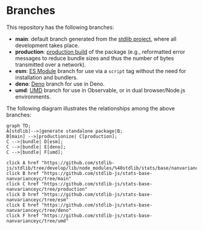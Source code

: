 <!--

@license Apache-2.0

Copyright (c) 2022 The Stdlib Authors.

Licensed under the Apache License, Version 2.0 (the "License");
you may not use this file except in compliance with the License.
You may obtain a copy of the License at

    http://www.apache.org/licenses/LICENSE-2.0

Unless required by applicable law or agreed to in writing, software
distributed under the License is distributed on an "AS IS" BASIS,
WITHOUT WARRANTIES OR CONDITIONS OF ANY KIND, either express or implied.
See the License for the specific language governing permissions and
limitations under the License.

-->

# Branches

This repository has the following branches:

-   **main**: default branch generated from the [stdlib project][stdlib-url], where all development takes place.
-   **production**: [production build][production-url] of the package (e.g., reformatted error messages to reduce bundle sizes and thus the number of bytes transmitted over a network).
-   **esm**: [ES Module][esm-url] branch for use via a `script` tag without the need for installation and bundlers.
-   **deno**: [Deno][deno-url] branch for use in Deno.
-   **umd**: [UMD][umd-url] branch for use in Observable, or in dual browser/Node.js environments.

The following diagram illustrates the relationships among the above branches:

```mermaid
graph TD;
A[stdlib]-->|generate standalone package|B;
B[main] -->|productionize| C[production];
C -->|bundle| D[esm];
C -->|bundle| E[deno];
C -->|bundle| F[umd];

click A href "https://github.com/stdlib-js/stdlib/tree/develop/lib/node_modules/%40stdlib/stats/base/nanvarianceyc"
click B href "https://github.com/stdlib-js/stats-base-nanvarianceyc/tree/main"
click C href "https://github.com/stdlib-js/stats-base-nanvarianceyc/tree/production"
click D href "https://github.com/stdlib-js/stats-base-nanvarianceyc/tree/esm"
click E href "https://github.com/stdlib-js/stats-base-nanvarianceyc/tree/deno"
click F href "https://github.com/stdlib-js/stats-base-nanvarianceyc/tree/umd"
```

[stdlib-url]: https://github.com/stdlib-js/stdlib/tree/develop/lib/node_modules/%40stdlib/stats/base/nanvarianceyc
[production-url]: https://github.com/stdlib-js/stats-base-nanvarianceyc/tree/production
[deno-url]: https://github.com/stdlib-js/stats-base-nanvarianceyc/tree/deno
[umd-url]: https://github.com/stdlib-js/stats-base-nanvarianceyc/tree/umd
[esm-url]: https://github.com/stdlib-js/stats-base-nanvarianceyc/tree/esm